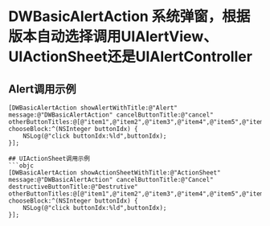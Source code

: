 # DWBasicAlertAction 系统弹窗，根据版本自动选择调用UIAlertView、UIActionSheet还是UIAlertController

## Alert调用示例
```objc
[DWBasicAlertAction showAlertWithTitle:@"Alert" message:@"DWBasicAlertAction" cancelButtonTitle:@"cancel" otherButtonTitles:@[@"item1",@"item2",@"item3",@"item4",@"item5",@"item6"]  chooseBlock:^(NSInteger buttonIdx) {
	NSLog(@"click buttonIdx:%ld",buttonIdx);
}];

## UIActionSheet调用示例
```objc
[DWBasicAlertAction showActionSheetWithTitle:@"ActionSheet" message:@"DWBasicAlertAction" cancelButtonTitle:@"Cancel" destructiveButtonTitle:@"Destrutive" otherButtonTitles:@[@"item1",@"item2",@"item3",@"item4",@"item5",@"item6"] chooseBlock:^(NSInteger buttonIdx) {
	NSLog(@"click buttonIdx:%ld",buttonIdx);
}];
